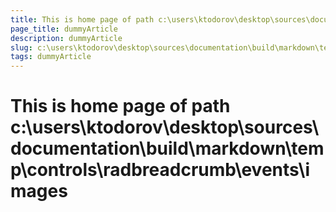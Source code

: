 ```yaml
---
title: This is home page of path c:\users\ktodorov\desktop\sources\documentation\build\markdown\temp\controls\radbreadcrumb\events\images
page_title: dummyArticle
description: dummyArticle
slug: c:\users\ktodorov\desktop\sources\documentation\build\markdown\temp\controls\radbreadcrumb\events\images
tags: dummyArticle
---
```

# This is home page of path c:\users\ktodorov\desktop\sources\documentation\build\markdown\temp\controls\radbreadcrumb\events\images
